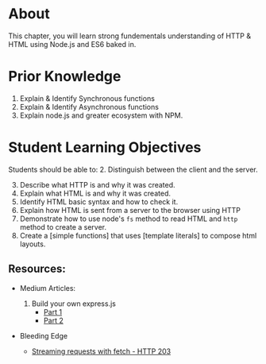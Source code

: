 # About
This chapter, you will learn strong fundementals understanding of HTTP & HTML using Node.js and ES6 baked in.

# Prior Knowledge
<!-- These are to Aid quality node applications -->
1. Explain & Identify Synchronous functions
2. Explain & Identify Asynchronous functions
3. Explain node.js and greater ecosystem with NPM. 



# Student Learning Objectives
Students should be able to:
2. Distinguish between the client and the server.


3. Describe what HTTP is and why it was created.
4. Explain what HTML is and why it was created. 
5. Identify HTML basic syntax and how to check it.
6. Explain how HTML is sent from a server to the browser using HTTP
7. Demonstrate how to use node's `fs` method to read HTML and `http` method to create a server.
8.  Create a [simple functions] that uses [template literals] to compose html layouts.
<!-- 7. Compare and contrast 
8. Write  -->





## Resources:

* Medium Articles:
   1. Build your own express.js
      - [Part 1](https://devtools.tech/build-your-own-express-js-part-one/)
      - [Part 2](https://devtools.tech/build-your-own-express-js-part-two/?ref=code-devtools-tec)

* Bleeding Edge 
  - [Streaming requests with fetch - HTTP 203](https://www.youtube.com/watch?v=G9PpImUEeUA)



